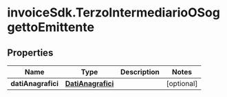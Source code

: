 # invoiceSdk.TerzoIntermediarioOSoggettoEmittente

## Properties

Name | Type | Description | Notes
------------ | ------------- | ------------- | -------------
**datiAnagrafici** | [**DatiAnagrafici**](DatiAnagrafici.md) |  | [optional] 


